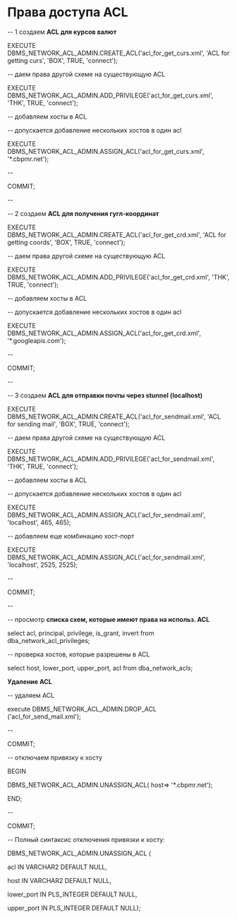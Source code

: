 # Права доступа ACL

-- 1 создаем **ACL для курсов валют**

EXECUTE DBMS\_NETWORK\_ACL\_ADMIN.CREATE\_ACL\('acl\_for\_get\_curs.xml', 'ACL for getting curs', 'BOX', TRUE, 'connect'\);

-- даем права другой схеме на существующую ACL

EXECUTE DBMS\_NETWORK\_ACL\_ADMIN.ADD\_PRIVILEGE\('acl\_for\_get\_curs.xml', 'THK', TRUE, 'connect'\);

-- добавляем хосты в ACL

-- допускается добавление нескольких хостов в один acl

EXECUTE DBMS\_NETWORK\_ACL\_ADMIN.ASSIGN\_ACL\('acl\_for\_get\_curs.xml', '\*.cbpmr.net'\);

--

COMMIT;

--

-- 2 создаем **ACL для получения гугл-координат**

EXECUTE DBMS\_NETWORK\_ACL\_ADMIN.CREATE\_ACL\('acl\_for\_get\_crd.xml', 'ACL for getting coords', 'BOX', TRUE, 'connect'\);

-- даем права другой схеме на существующую ACL

EXECUTE DBMS\_NETWORK\_ACL\_ADMIN.ADD\_PRIVILEGE\('acl\_for\_get\_crd.xml', 'THK', TRUE, 'connect'\);

-- добавляем хосты в ACL

-- допускается добавление нескольких хостов в один acl

EXECUTE DBMS\_NETWORK\_ACL\_ADMIN.ASSIGN\_ACL\('acl\_for\_get\_crd.xml', '\*.googleapis.com'\);

--

COMMIT;

--

-- 3 создаем **ACL для отправки почты через stunnel \(localhost\)**

EXECUTE DBMS\_NETWORK\_ACL\_ADMIN.CREATE\_ACL\('acl\_for\_sendmail.xml', 'ACL for sending mail', 'BOX', TRUE, 'connect'\);

-- даем права другой схеме на существующую ACL

EXECUTE DBMS\_NETWORK\_ACL\_ADMIN.ADD\_PRIVILEGE\('acl\_for\_sendmail.xml', 'THK', TRUE, 'connect'\);

-- добавляем хосты в ACL

-- допускается добавление нескольких хостов в один acl

EXECUTE DBMS\_NETWORK\_ACL\_ADMIN.ASSIGN\_ACL\('acl\_for\_sendmail.xml', 'localhost', 465, 465\);

-- добавляем еще комбинацию хост-порт

EXECUTE DBMS\_NETWORK\_ACL\_ADMIN.ASSIGN\_ACL\('acl\_for\_sendmail.xml', 'localhost', 2525, 2525\);

--

COMMIT;

--

-- просмотр **списка схем, которые имеют права на использ. ACL**

select acl, principal, privilege, is\_grant, invert from dba\_network\_acl\_privileges;

-- проверка хостов, которые разрешены в ACL

select host, lower\_port, upper\_port, acl from dba\_network\_acls;

**Удаление ACL**

-- удаляем ACL

execute DBMS\_NETWORK\_ACL\_ADMIN.DROP\_ACL \('acl\_for\_send\_mail.xml'\);

--

COMMIT;

-- отключаем привязку к хосту

BEGIN

DBMS\_NETWORK\_ACL\_ADMIN.UNASSIGN\_ACL\(host=&gt; '\*.cbpmr.net'\);

END;

--

COMMIT;

-- Полный синтаксис отключения привязки к хосту:

DBMS\_NETWORK\_ACL\_ADMIN.UNASSIGN\_ACL \(

acl         IN VARCHAR2 DEFAULT NULL,

host        IN VARCHAR2 DEFAULT NULL,

lower\_port  IN PLS\_INTEGER DEFAULT NULL,

upper\_port  IN PLS\_INTEGER DEFAULT NULL\);

